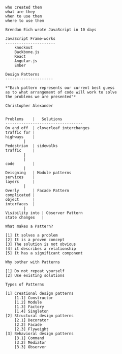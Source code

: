 	who created them
	what are they
	when to use them
	where to use them
	
	Brendan Eich wrote JavaScript in 10 days

	JavaScript Frame-works
	----------------------
		knockout
		Backbone.js
		React
		Angular.js
		Ember
	
	Design Patterns
	---------------------
	
	*"Each pattern represents our current best guess 
	as to what arrangement of code will work to solve
	the problems we are presented"*
	
	Christopher Alexander

	
	Problems	|	Solutions
	----------------------------------
	On and off	| cloverleaf interchanges 
	traffic for	|
	highways	|
			|
	Pedestrian	| sidewalks
	traffic		|
			|
			|
	code		|
			|
	Deisgning	| Module patterns 
	services 	|
	layers		|
			|
	Overly		| Facade Pattern 
	complicated	|
	object 		|
	interfaces	|
			|
	Visibility into | Observer Pattern
	state changes	|
	
	What makes a Pattern?

	[1] It solves a problem
	[2] It is a proven concept
	[3] The solution is not obvious
	[4] it describes a relationship
	[5] It has a significant component

	Why bother with Patterns

	[1] Do not repeat yourself
	[2] Use existing solutions

	Types of Patterns
	
	[1] Creational design patterns
		[1.1] Constructor
		[1.2] Module
		[1.3] Factory 
		[1.4] Singleton
	[2] Structural design patterns
		[2.1] Decorator
		[2.2] Facade
		[2.3] Flyweight
	[3] Behavioral design patterns
		[3.1] Command
		[3.2] Mediator
		[3.3] Observer
	
	

